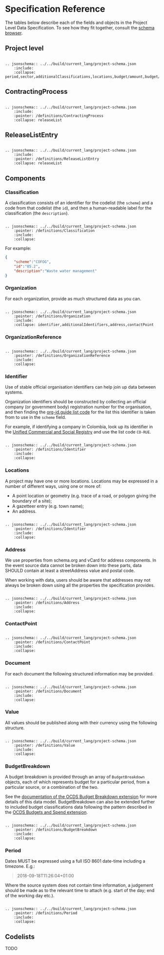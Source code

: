 <style><!--
.wy-nav-content {
    max-width: 1200px;
}
--></style>

# Specification Reference

The tables below describe each of the fields and objects in the Project Level Data Specification. To see how they fit together, consult the [schema browser](schema.md).

## Project level

```eval_rst

.. jsonschema:: ../../build/current_lang/project-schema.json
    :include: 
    :collapse: period,sector,additionalClassifications,locations,budget/amount,budget/budgetBreakdown,parties,documents,contractingProcesses

```

## ContractingProcess


```eval_rst

.. jsonschema:: ../../build/current_lang/project-schema.json
    :include: 
    :pointer: /definitions/ContractingProcess
    :collapse: releaseList

```


## ReleaseListEntry

```eval_rst

.. jsonschema:: ../../build/current_lang/project-schema.json
    :include: 
    :pointer: /definitions/ReleaseListEntry
    :collapse: releaseList

```


## Components

### Classification

A classification consists of an identifier for the codelist (the `scheme`) and a code from that codelist (the `id`), and then a human-readable label for the classification (the `description`). 

```eval_rst

.. jsonschema:: ../../build/current_lang/project-schema.json
    :pointer: /definitions/Classification
    :include: 
    :collapse: 

```

For example:

```json
{
    "scheme":"COFOG",
    "id":"05.2",
    "description":"Waste water management"
}
```

### Organization

For each organization, provide as much structured data as you can.

```eval_rst

.. jsonschema:: ../../build/current_lang/project-schema.json
    :pointer: /definitions/Organization
    :include: 
    :collapse: identifier,additionalIdentifiers,address,contactPoint

```

### OrganizationReference

```eval_rst

.. jsonschema:: ../../build/current_lang/project-schema.json
    :pointer: /definitions/OrganizationReference
    :include: 
    :collapse: 

```

### Identifier

Use of stable official organisation identifiers can help join up data between systems. 

Organization identifiers should be constructed by collecting an official company (or government body) registration number for the organisation, and then finding the [org-id.guide list code](http://www.org-id.guide) for the list this identifier is taken from to use in the `scheme` field. 

For example, if identifying a company in Colombia, look up its identifier in the [Unified Commercial and Social Registry](http://org-id.guide/list/CO-RUE) and use the list code `CO-RUE`. 

```eval_rst

.. jsonschema:: ../../build/current_lang/project-schema.json
    :pointer: /definitions/Identifier
    :include: 
    :collapse: 

```


### Locations

A project may have one or more locations. Locations may be expressed in a number of different ways, using one or more of:

* A point location or geometry (e.g. trace of a road, or polygon giving the boundary of a site);
* A gazetteer entry (e.g. town name);
* An address.

```eval_rst

.. jsonschema:: ../../build/current_lang/project-schema.json
    :pointer: /definitions/Identifier
    :include: 
    :collapse: 

```

### Address

We use properties from schema.org and vCard for address components. In the event source data cannot be broken down into these parts, data SHOULD contain at least a streetAddress value and postal code. 

When working with data, users should be aware that addresses may not always be broken down using all the properties the specification provides.

```eval_rst

.. jsonschema:: ../../build/current_lang/project-schema.json
    :pointer: /definitions/Address
    :include: 
    :collapse: 

```

### ContactPoint

```eval_rst

.. jsonschema:: ../../build/current_lang/project-schema.json
    :pointer: /definitions/ContactPoint
    :include: 
    :collapse: 

```

### Document

For each document the following structured information may be provided. 

```eval_rst

.. jsonschema:: ../../build/current_lang/project-schema.json
    :pointer: /definitions/Document
    :include: 
    :collapse: 

```


### Value

All values should be published along with their currency using the following structure. 

```eval_rst

.. jsonschema:: ../../build/current_lang/project-schema.json
    :pointer: /definitions/Value
    :include: 
    :collapse: 

```


### BudgetBreakdown

A budget breakdown is provided through an array of `BudgetBreakdown` objects, each of which represents budget for a particular period, from a particular source, or a combination of the two. 

See the [documentation of the OCDS Budget Breakdown extension](https://github.com/open-contracting/ocds_budget_breakdown_extension) for more details of this data model. BudgetBreakdown can also be extended further to included budget classifications data following the pattern described in the [OCDS Budgets and Spend extension](https://github.com/open-contracting/ocds_budget_and_spend_extension).

```eval_rst

.. jsonschema:: ../../build/current_lang/project-schema.json
    :pointer: /definitions/BudgetBreakdown
    :include: 
    :collapse: 

```

### Period

Dates MUST be expressed using a full ISO 8601 date-time including a timezone. E.g.:

> 2018-09-18T11:26:04+01:00

Where the source system does not contain time information, a judgement should be made as to the relevant time to attach (e.g. start of the day; end of the working day etc.). 

```eval_rst

.. jsonschema:: ../../build/current_lang/project-schema.json
    :pointer: /definitions/Period
    :include: 
    :collapse: 

```

## Codelists

TODO

